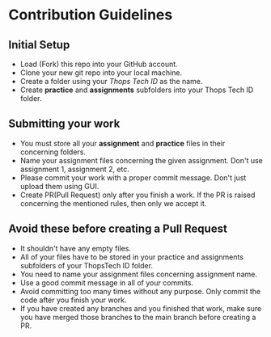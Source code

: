 # Contribution Guidelines

## Initial Setup
 - Load (Fork) this repo into your GitHub account. 
 - Clone your new git repo into your local machine.
 - Create a folder using your *Thops Tech ID* as the name.
 - Create **practice** and **assignments** subfolders into your Thops Tech ID folder.

## Submitting your work
 - You must store all your **assignment** and **practice** files in their concerning folders.
 - Name your assignment files concerning the given assignment. Don't use assignment 1, assignment 2, etc.
 - Please commit your work with a proper commit message. Don't just upload them using GUI.
 - Create PR(Pull Request) only after you finish a work. If the PR is raised concerning the mentioned rules, then only we accept it.

## Avoid these before creating a Pull Request

 - It shouldn't have any empty files. 
 - All of your files have to be stored in your practice and assignments subfolders of your ThopsTech ID folder.
 - You need to name your assignment files concerning assignment name. 
 - Use a good commit message in all of your commits. 
 - Avoid committing too many times without any purpose. Only commit the code after you finish your work.
 - If you have created any branches and you finished that work, make sure you have merged those branches to the main branch before creating a PR.
